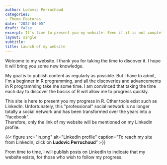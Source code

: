 ```yaml
---
author: Ludovic Perruchoud
categories:
- Theme Features
date: "2022-04-05"
draft: false
excerpt: It's time to present you my website. Even if it is not completely finished, it will allow me to show my progress in R programming and in statistics. I hope that many of you will visit this site. Good discovery and reading!
layout: single
subtitle: 
title: Launch of my website
---
```


Welcome to my website.
I thank you for taking the time to discover it. I hope it will bring you some new knowledge. 

My goal is to publish content as regularly as possible. But I have to admit, I'm a beginner in R programming, and all the discoveries and advancements in R programming take me some time. 
I am convinced that taking the time each day to discover the basics of R will allow me to progress quickly. 

This site is here to present you my progress in R. Other tools exist such as LinkedIn. Unfortunately, this "professional" social network is no longer totally a social network and has been transformed over the years into a "facebook".  
Therefore, only the link of my website will be mentioned on my LinkedIn profile.


{{< figure src="in.png" alt="LinkedIn profile" caption="To reach my site from LinkedIn, click on **Ludovic Perruchoud**" >}}

From time to time, I will publish posts on LinkedIn to indicate that my website exists, for those who wish to follow my progress.



